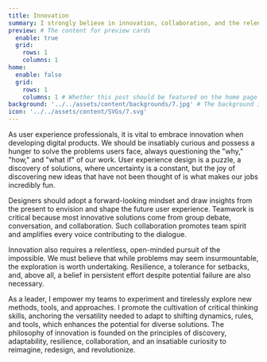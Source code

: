 ```yaml
---
title: Innovation
summary: I strongly believe in innovation, collaboration, and the relentless pursuit of the impossible. As designers and leaders, we should aim to draw insights from the present to shape the future user experience, empower our teams to experiment, and cultivate adaptability and critical thinking skills. My outlook on digital product design is founded on the principles of discovery, resilience, and an insatiable curiosity to reimagine, redesign, and revolutionize.
preview: # The content for preview cards
  enable: true
  grid:
    rows: 1
    columns: 1
home:
  enable: false
  grid:
    rows: 1
    columns: 1 # Whether this post should be featured on the home page
background: '../../assets/content/backgrounds/7.jpg' # The background image used for preview cards
icon: '../../assets/content/SVGs/7.svg'
---
```

As user experience professionals, it is vital to embrace innovation when developing digital products. We should be insatiably curious and possess a hunger to solve the problems users face, always questioning the "why," "how," and "what if" of our work. User experience design is a puzzle, a discovery of solutions, where uncertainty is a constant, but the joy of discovering new ideas that have not been thought of is what makes our jobs incredibly fun.

Designers should adopt a forward-looking mindset and draw insights from the present to envision and shape the future user experience. Teamwork is critical because most innovative solutions come from group debate, conversation, and collaboration. Such collaboration promotes team spirit and amplifies every voice contributing to the dialogue.

Innovation also requires a relentless, open-minded pursuit of the impossible. We must believe that while problems may seem insurmountable, the exploration is worth undertaking. Resilience, a tolerance for setbacks, and, above all, a belief in persistent effort despite potential failure are also necessary.

As a leader, I empower my teams to experiment and tirelessly explore new methods, tools, and approaches. I promote the cultivation of critical thinking skills, anchoring the versatility needed to adapt to shifting dynamics, rules, and tools, which enhances the potential for diverse solutions. The philosophy of innovation is founded on the principles of discovery, adaptability, resilience, collaboration, and an insatiable curiosity to reimagine, redesign, and revolutionize.